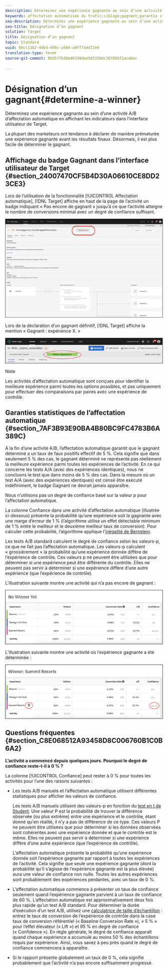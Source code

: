```yaml
---
description: Déterminez une expérience gagnante au sein d’une activité A/B d’affectation automatique en affichant les indicateurs dans l’interface utilisateur de Target.
keywords: affectation automatisée du trafic;ciblage;gagnant;garantie statistique;confiance;désignation d’un gagnant
seo-description: Déterminez une expérience gagnante au sein d’une activité A/B d’affectation automatique en affichant les indicateurs dans l’interface utilisateur de Target.
seo-title: Désignation d’un gagnant
solution: Target
title: Désignation d’un gagnant
topic: Standard
uuid: 0bcc11b2-44bd-450c-a504-a8ff7a4d72e6
translation-type: tm+mt
source-git-commit: 8bd57fb3bb467d8dae50535b6c367995f2acabac

---
```



# Désignation d’un gagnant{#determine-a-winner}

Déterminez une expérience gagnante au sein d’une activité A/B d’affectation automatique en affichant les indicateurs dans l’interface utilisateur de Target.

La plupart des marketeurs ont tendance à déclarer de manière prématurée une expérience gagnante avant les résultats finaux. Désormais, il est plus facile de déterminer le gagnant.

## Affichage du badge Gagnant dans l’interface utilisateur de Target {#section_24007470CF5B4D30A06610CE8DD23CE3}

Lors de l’utilisation de la fonctionnalité [!UICONTROL Affectation automatique], [!DNL Target] affiche en haut de la page de l’activité un badge indiquant « Pas encore de gagnant » jusqu’à ce que l’activité atteigne le nombre de conversions minimal avec un degré de confiance suffisant.

![Badge Sans gagnant](/help/c-activities/automated-traffic-allocation/assets/no-winner.png)

Lors de la déclaration d’un gagnant définitif, [!DNL Target] affiche la mention « Gagnant : expérience X. »

![](assets/auto_traffic_winner.png)

>[!NOTE]
>
>Les activités d’affectation automatique sont conçues pour identifier la meilleure expérience parmi toutes les options possibles, et pas uniquement pour effectuer des comparaisons par paires avec une expérience de contrôle.

## Garanties statistiques de l’affectation automatique {#section_7AF3B93E90BA4B80BC9FC4783B6A389C}

À la fin d’une activité A/B, l’affectation automatique garantit que le gagnant déterminé a un taux de faux positifs effectif de 5 %. Cela signifie que dans seulement 5 % des cas, le gagnant déterminé ne représente pas réellement la meilleure expérience parmi toutes les expériences de l’activité. En ce qui concerne les tests A/A (avec des expériences identiques), nous ne concluons le test que dans moins de 5 % des cas. Dans la mesure où un test A/A (avec des expériences identiques) est censé être exécuté indéfiniment, le badge Gagnant ne devrait jamais apparaître.

Nous n’utilisons pas un degré de confiance basé sur la valeur p pour l’affectation automatique.

La colonne Confiance dans une activité d’affectation automatique (illustrée ci-dessous) présente la probabilité qu’une expérience soit la gagnante avec une marge d’erreur de 1 % (l’algorithme utilise un effet détectable minimum de 1 % entre le meilleur et le deuxième meilleur taux de conversion). Pour calculer cette probabilité, l’algorithme applique l’[inégalité de Bernstein](https://en.wikipedia.org/wiki/Bernstein_inequalities_(probability_theory)).

Les tests A/B standard calculent le degré de confiance selon les valeurs-p, ce que ne fait pas l’affectation automatique. Les valeurs-p calculent « grossièrement » la probabilité qu’une expérience donnée diffère de l’expérience de contrôle. Ces valeurs p ne peuvent être utilisées que pour déterminer si une expérience peut être différente du contrôle. Elles ne peuvent pas servir à déterminer si une expérience diffère d’une autre expérience (que l’expérience de contrôle).

L’illustration suivante montre une activité qui n’a pas encore de gagnant :

![](assets/no_winner.png)

L’illustration suivante montre une activité où l’expérience gagnante a été déterminée :

![](assets/winner_found.png)

## Questions fréquentes {#section_C8E068512A93458D8C006760B1C0B6A2}

**L’activité a commencé depuis quelques jours. Pourquoi le degré de confiance reste-t-il à 0 % ?**

La colonne [!UICONTROL Confiance] peut rester à 0 % pour toutes les activités pour l’une des raisons suivantes :

* Les tests A/B manuels et l’affectation automatique utilisent différentes statistiques pour afficher les valeurs de confiance.

   Les tests A/B manuels utilisent des valeurs-p en fonction du [test en t de Student](https://en.wikipedia.org/wiki/Student%27s_t-test). Une valeur P est la probabilité de trouver la différence observée (ou plus extrême) entre une expérience et le contrôle, étant donné qu'en réalité, il n'y a pas de différence de ce type. Ces valeurs P ne peuvent être utilisées que pour déterminer si les données observées sont cohérentes avec une expérience donnée et que le contrôle est le même. Elles ne peuvent pas servir à déterminer si une expérience diffère d’une autre expérience (que l’expérience de contrôle).

   L’affectation automatique présente la probabilité qu’une expérience donnée soit l’expérience gagnante par rapport à toutes les expériences de l’activité. Cela signifie que seule une expérience gagnante (dont la probabilité qu’il s’agisse de l’expérience gagnante est la plus élevée) aura une valeur de confiance non nulle. Toutes les autres expériences sont probablement des expériences perdantes, avec un taux de 0 %.

* L’affectation automatique commence à présenter un taux de confiance seulement quand l’expérience gagnante parvient à un taux de confiance de 60 %. L’affectation automatique est approximativement deux fois plus rapide qu’un test A/B standard. Pour déterminer la durée d’exécution d’un test A/B, utilisez une [calculatrice de taille d’échantillon](https://docs.adobe.com/content/target-microsite/testcalculator.html) : entrez le taux de conversion de l’expérience de contrôle dans la case taux de conversion référentiel (« Baseline Conversion Rate »), « 5 % » pour l’effet élévateur (« Lift ») et 95 % en degré de confiance (« Confidence »). En règle générale, le degré de confiance apparaît quand chaque expérience a accumulé au moins 50 % des échantillons requis par expérience. Ainsi, vous savez à peu près quand le degré de confiance commencera à apparaître.
* Si le rapport présente globalement un taux de 0 %, cela signifie probablement que l’activité n’a pas encore suffisamment progressé.

